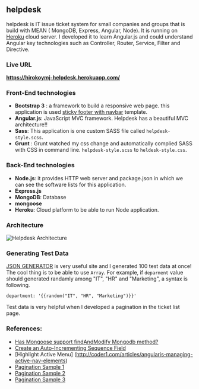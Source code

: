 ## helpdesk
helpdesk is IT issue ticket system for small companies and groups that is build with MEAN ( MongoDB, Express, Angular, Node). It is running on [Heroku](https://www.heroku.com/) cloud server. I developed it to learn Angular.js and could understand Angular key technologies such as Controller, Router, Service, Filter and Directive.

### Live URL 
**https://hirokoymj-helpdesk.herokuapp.com/**

### Front-End technologies
- **Bootstrap 3** : a framework to build a responsive web page. this application is used [sticky footer with navbar](http://getbootstrap.com/examples/sticky-footer-navbar/) template. 
- **Angular.js**: JavaScript MVC framework. Helpdesk has a beautiful MVC architecture!!
- **Sass**: This application is one custom SASS file called `helpdesk-style.scss`.
- **Grunt** : Grunt watched my css change and automatically complied SASS with CSS in command line. `helpdesk-style.scss` to `heldesk-style.css`.


### Back-End technologies
- **Node.js**: it provides HTTP web server and package.json in which we can see the software lists for this application.
- **Express.js**
- **MongoDB**: Database
- **mongoose**
- **Heroku**: Cloud platform to be able to run Node application.

### Architecture 
![Helpdesk Architecture](http://www.hirokoymj.com/images/Git/helpdesk_diagram.png)

### Generating Test Data
[JSON GENERATOR](http://www.json-generator.com/) is very useful site and I generated 100 test data at once! The cool thing is to be able to use `Array`. For example, if `deparment` value should generated randamly among "IT", "HR" and "Marketing", a syntax is following.
```
department: '{{random("IT", "HR", "Marketing")}}'
```
Test data is very helpful when I developed a pagination in the ticket list page.

### References:
- [Has Mongoose support findAndModify Mongodb method?](http://stackoverflow.com/questions/7334390/has-mongoose-support-findandmodify-mongodb-method)
- [Create an Auto-Incrementing Sequence Field](http://docs.mongodb.org/manual/tutorial/create-an-auto-incrementing-field/)
- [Highlight Active Menu] (http://coder1.com/articles/angularjs-managing-active-nav-elements)
- [Pagination Sample 1](http://stackoverflow.com/questions/13364091/angularjs-custom-filter-errors-due-to-undefined-arrays-and-still-filters-prope)
- [Pagination Sample 2](https://gist.github.com/kmaida/06d01f6b878777e2ea34)
- [Pagination Sample 3](http://stackoverflow.com/questions/13364091/angularjs-custom-filter-errors-due-to-undefined-arrays-and-still-filters-prope)
